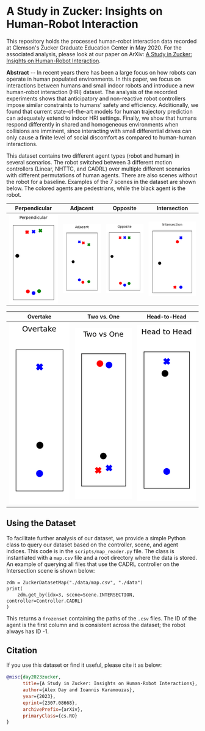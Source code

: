 # A Study in Zucker: Insights on Human-Robot Interaction

This repository holds the processed human-robot interaction data recorded at Clemson's Zucker Graduate Education Center in May 2020. For the associated analysis, please look at our paper on ArXiv: [A Study in Zucker: Insights on Human-Robot Interaction](https://arxiv.org/abs/2307.08668). 

**Abstract** -- In recent years there has been a large focus on how robots can operate in human populated environments. In this paper, we focus on interactions between humans and small indoor robots and introduce a new human-robot interaction (HRI) dataset. The analysis of the recorded experiments shows that anticipatory and non-reactive robot controllers impose similar constraints to humans' safety and efficiency. Additionally, we found that current state-of-the-art models for human trajectory prediction can adequately extend to indoor HRI settings. Finally, we show that humans respond differently in shared and homogeneous environments when collisions are imminent, since interacting with small differential drives can only cause a finite level of social discomfort as compared to human-human interactions. 

This dataset contains two different agent types (robot and human) in several scenarios. The robot switched between 3 different motion controllers (Linear, NHTTC, and CADRL) over multiple different scenarios with different permutations of human agents. There are also scenes without the robot for a baseline. Examples of the 7 scenes in the dataset are shown below. The colored agents are pedestrians, while the black agent is the robot. 

|        Perpendicular           |         Adjacent          |          Opposite         |  Intersection |
| ------------------------------ | ------------------------- | ------------------------- | ------------- |
| ![](figures/perpendicular.gif) | ![](figures/adjacent.gif) | ![](figures/opposite.gif) | ![](figures/intersection.gif)

|         Overtake               |       Two vs. One         |       Head-to-Head          |
| ------------------------------ | ------------------------- | --------------------------- |
| ![](figures/overtake.gif)  | ![](figures/twovsone.gif) | ![](figures/headtohead.gif) |


## Using the Dataset
To facilitate further analysis of our dataset, we provide a simple Python class to query our dataset based on the controller, scene, and agent indices. This code is in the `scripts/map_reader.py` file. The class is instantiated with a `map.csv` file and a root directory where the data is stored. An example of querying all files that use the CADRL controller on the Intersection scene is shown below:

```python3
zdm = ZuckerDatasetMap("./data/map.csv", "./data")
print(
    zdm.get_by(idx=3, scene=Scene.INTERSECTION, controller=Controller.CADRL)
)
```

This returns a `frozenset` containing the paths of the `.csv` files. The ID of the agent is the first column and is consistent across the dataset; the robot always has ID -1.

## Citation
If you use this dataset or find it useful, please cite it as below:
```bibtex
@misc{day2023zucker,
      title={A Study in Zucker: Insights on Human-Robot Interactions}, 
      author={Alex Day and Ioannis Karamouzas},
      year={2023},
      eprint={2307.08668},
      archivePrefix={arXiv},
      primaryClass={cs.RO}
}
```
